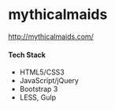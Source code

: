 # mythicalmaids
http://mythicalmaids.com/
<h4>Tech Stack</h4>
<ul>
<li>HTML5/CSS3</li>
<li>JavaScript/jQuery</li>
<li>Bootstrap 3</li>
<li>LESS, Gulp</li>
</ul>



